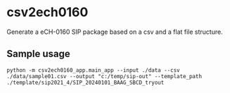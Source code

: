 # csv2ech0160

Generate a eCH-0160 SIP package based on a csv and a flat file structure.



## Sample usage

```
python -m csv2ech0160_app.main_app --input ./data --csv ./data/sample01.csv --output "c:/temp/sip-out" --template_path ./template/sip2021_4/SIP_20240101_BAAG_SBCD_tryout
```